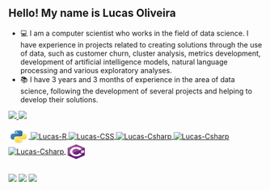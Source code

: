 ## Hello! My name is Lucas Oliveira

- 💻 I am a computer scientist who works in the field of data science. I have experience in projects related to creating solutions through the use of data, such as customer churn, cluster analysis, metrics development, development of artificial intelligence models, natural language processing and various exploratory analyses.
- 📚 I have 3 years and 3 months of experience in the area of ​​data science, following the development of several projects and helping to develop their solutions.

 <div>
  <a href="https://github.com/Lucas-KgN/Lucas-KgN">
  <img height="180em" src="https://github-readme-stats.vercel.app/api?username=Lucas-KgN&show_icons=true&theme=tokyonight&include_all_commits=true&count_private=true"/>
  <img height="180em" src="https://github-readme-stats.vercel.app/api/top-langs/?username=Lucas-KgN&layout=compact&langs_count=7&theme=tokyonight"/>
</div>
  
  <div style="display: inline_block"><br>
  <img align="center" alt="Lucas-Python" height="30" width="40" src="https://raw.githubusercontent.com/devicons/devicon/master/icons/python/python-original.svg">
  <img align="center" alt="Lucas-R" height="30" width="40" src="https://cdn.jsdelivr.net/gh/devicons/devicon/icons/r/r-original.svg">
  <img align="center" alt="Lucas-CSS" height="30" width="40" src="https://cdn.jsdelivr.net/gh/devicons/devicon/icons/jupyter/jupyter-original-wordmark.svg">
  <img align="center" alt="Lucas-Csharp" height="30" width="40" src="https://cdn.jsdelivr.net/gh/devicons/devicon/icons/mysql/mysql-original-wordmark.svg">
  <img align="center" alt="Lucas-Csharp" height="30" width="40" src="https://cdn.jsdelivr.net/gh/devicons/devicon/icons/flutter/flutter-original.svg">
  <img align="center" alt="Lucas-Csharp" height="30" width="40" src="https://cdn.jsdelivr.net/gh/devicons/devicon/icons/dart/dart-original.svg">
  <img align="center" alt="Lucas-Csharp" height="30" width="40" src="https://raw.githubusercontent.com/devicons/devicon/master/icons/csharp/csharp-original.svg"
</div>

##
  
<div> 
  <a href = "mailto:lucasoliveira.2018@alunos.utfpr.edu.br"><img src="https://img.shields.io/badge/-Gmail-%23333?style=for-the-badge&logo=gmail&logoColor=white" target="_blank"></a>
  <a href="https://www.linkedin.com/in/lucas-oliveira-aa2009170/" target="_blank"><img src="https://img.shields.io/badge/-LinkedIn-%230077B5?style=for-the-badge&logo=linkedin&logoColor=white" target="_blank"></a>
  <a href="https://www.instagram.com/llucas__00/" target="_blank"><img src="https://img.shields.io/badge/-Instagram-%23E4405F?style=for-the-badge&logo=instagram&logoColor=white" target="_blank"></a>
 
</div>
